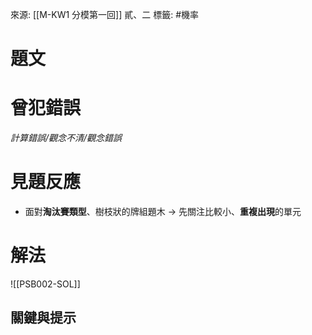 來源: [[M-KW1 分模第一回]] 貳、二
標籤: #機率 

# 題文

# 曾犯錯誤
*計算錯誤/觀念不清/觀念錯誤*

# 見題反應
- 面對**淘汰賽類型**、樹枝狀的牌組題木 -> 先關注比較小、**重複出現**的單元

# 解法
![[PSB002-SOL]]
## 關鍵與提示